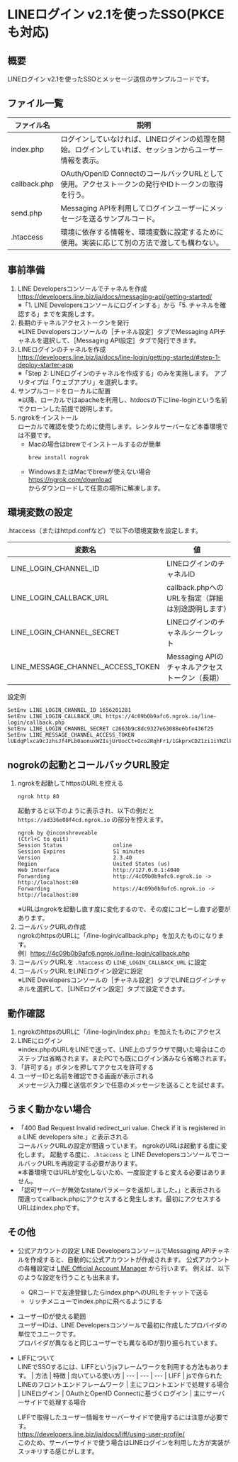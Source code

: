 # LINEログイン v2.1を使ったSSO(PKCEも対応)

## 概要

LINEログイン v2.1を使ったSSOとメッセージ送信のサンプルコードです。

## ファイル一覧

| ファイル名 | 説明
| --- | ---
| index.php | ログインしていなければ、LINEログインの処理を開始。ログインしていれば、セッションからユーザー情報を表示。
| callback.php | OAuth/OpenID ConnectのコールバックURLとして使用。アクセストークンの発行やIDトークンの取得を行う。
| send.php | Messaging APIを利用してログインユーザーにメッセージを送るサンプルコード。
| .htaccess | 環境に依存する情報を、環境変数に設定するために使用。実装に応じて別の方法で渡しても構わない。

## 事前準備

1. LINE Developersコンソールでチャネルを作成  
    https://developers.line.biz/ja/docs/messaging-api/getting-started/  
    ※「1. LINE Developersコンソールにログインする」から「5. チャネルを確認する」までを実施します。
1. 長期のチャネルアクセストークンを発行  
    ※LINE Developersコンソールの［チャネル設定］タブでMessaging APIチャネルを選択して、［Messaging API設定］タブで発行できます。
1. LINEログインのチャネルを作成  
    https://developers.line.biz/ja/docs/line-login/getting-started/#step-1-deploy-starter-app  
    ※「Step 2: LINEログインのチャネルを作成する」のみを実施します。  アプリタイプは「ウェブアプリ」を選択します。
1. サンプルコードをローカルに配置  
    ※以降、ローカルではapacheを利用し、htdocsの下にline-loginという名前でクローンした前提で説明します。
1. ngrokをインストール  
    ローカルで確認を使うために使用します。レンタルサーバーなど本番環境では不要です。
    - Macの場合はbrewでインストールするのが簡単
        ```
        brew install nogrok
        ````
    - WindowsまたはMacでbrewが使えない場合  
    https://ngrok.com/download  
    からダウンロードして任意の場所に解凍します。

## 環境変数の設定

.htaccess（またはhttpd.confなど）で以下の環境変数を設定します。

| 変数名 | 値
| --- | ---
| LINE_LOGIN_CHANNEL_ID | LINEログインのチャネルID
| LINE_LOGIN_CALLBACK_URL | callback.phpへのURLを指定（詳細は別途説明します）
| LINE_LOGIN_CHANNEL_SECRET | LINEログインのチャネルシークレット 
| LINE_MESSAGE_CHANNEL_ACCESS_TOKEN | Messaging APIのチャネルアクセストークン（長期）

設定例
```
SetEnv LINE_LOGIN_CHANNEL_ID 1656201281
SetEnv LINE_LOGIN_CALLBACK_URL https://4c09b0b9afc6.ngrok.io/line-login/callback.php
SetEnv LINE_LOGIN_CHANNEL_SECRET c2663b9c8dc9327e63088e6bfe436f25
SetEnv LINE_MESSAGE_CHANNEL_ACCESS_TOKEN lUEdqPlxca9cJzhsJf4PLb0aonuxWZIsjUrUocCt+Oco2RqhFr1/1GkprxCDZ1zi1iYNZlFY8IRx58ZmV6Zhqk8+80f+xjp7WRZRqZiCfdl8RMgqKR1Nv/JWVFzOxiSNYHDdDRbN75LRMCvWL8AAzwdB04t89/1O/w1cDnyilFU=
```

## nogrokの起動とコールバックURL設定

1. ngrokを起動してhttpsのURLを控える
    ```
    ngrok http 80
    ```
    起動すると以下のように表示され、以下の例だと `https://ad336e08f4cd.ngrok.io` の部分を控えます。
    ```
    ngrok by @inconshreveable                                         (Ctrl+C to quit)
    Session Status                online
    Session Expires               51 minutes
    Version                       2.3.40
    Region                        United States (us)
    Web Interface                 http://127.0.0.1:4040
    Forwarding                    http://4c09b0b9afc6.ngrok.io -> http://localhost:80
    Forwarding                    https://4c09b0b9afc6.ngrok.io -> http://localhost:80
    ```
    ※URLはngrokを起動し直す度に変化するので、その度にコピーし直す必要があります。
1. コールバックURLの作成  
    ngrokのhttpsのURLに「/line-login/callback.php」を加えたものになります。  
    例）https://4c09b0b9afc6.ngrok.io/line-login/callback.php
1. コールバックURLを `.htaccess` の `LINE_LOGIN_CALLBACK_URL` に設定
1. コールバックURLをLINEログイン設定に設定  
    ※LINE Developersコンソールの［チャネル設定］タブでLINEログインチャネルを選択して、［LINEログイン設定］タブで設定できます。

## 動作確認

1. ngrokのhttpsのURLに「/line-login/index.php」を加えたものにアクセス
1. LINEにログイン  
    ※index.phpのURLをLINEで送って、LINE上のブラウザで開いた場合はこのステップは省略されます。またPCでも既にログイン済みなら省略されます。
1. 「許可する」ボタンを押してアクセスを許可する
1. ユーザーIDと名前を確認できる画面が表示される  
    メッセージ入力欄と送信ボタンで任意のメッセージを送ることを試せます。

## うまく動かない場合

- 「400 Bad Request Invalid redirect_uri value. Check if it is registered in a LINE developers site.」と表示される  
    コールバックURLの設定が間違っています。
    ngrokのURLは起動する度に変化します。
    起動する度に、`.htaccess` と LINE DevelopersコンソールでコールバックURLを再設定する必要があります。  
    ※本番環境ではURLが変化しないため、一度設定すると変える必要はありません。
- 「認可サーバーが無効なstateパラメータを返却しました。」と表示される  
    間違ってcallback.phpにアクセスすると発生します。最初にアクセスするURLはindex.phpです。

## その他

- 公式アカウントの設定
    LINE DevelopersコンソールでMessaging APIチャネルを作成すると、自動的に公式アカウントが作成されます。
    公式アカウントの各種設定は [LINE Official Account Manager](https://manager.line.biz) から行います。
    例えば、以下のような設定を行うことも出来ます。
    - QRコードで友達登録したらindex.phpへのURLをチャットで送る
    - リッチメニューでindex.phpに飛べるようにする  
- ユーザーIDが使える範囲  
    ユーザーIDは、LINE Developersコンソールで最初に作成したプロバイダの単位でユニークです。  
    プロバイダが異なると同じユーザーでも異なるIDが割り振られています。
- LIFFについて  
    LINEでSSOするには、LIFFというjsフレームワークを利用する方法もあります。
    | 方法 | 特徴 | 向いている使い方
    | --- | --- | ---
    | LIFF | jsで作られたLINEのフロントエンドフレームワーク | 主にフロントエンドで処理する場合
    | LINEログイン | OAuthとOpenID Connectに基づくログイン | 主にサーバーサイドで処理する場合

    LIFFで取得したユーザー情報をサーバーサイドで使用するには注意が必要です。  
    https://developers.line.biz/ja/docs/liff/using-user-profile/  
    このため、サーバーサイドで使う場合はLINEログインを利用した方が実装がスッキリする感じがします。
